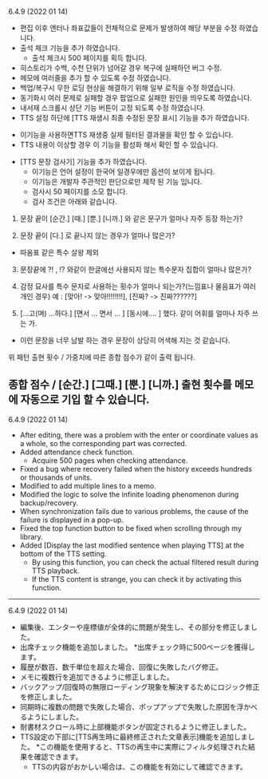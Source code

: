 6.4.9 (2022 01 14)
- 편집 이후 엔터나 좌표값들이 전체적으로 문제가 발생하여 해당 부분을 수정 하였습니다.
- 출석 체크 기능을 추가 하였습니다. 
  * 출석 체크시 500 페이지를 획득 합니다. 
- 히스토리가 수백, 수천 단위가 넘어갈 경우 복구에 실패하던 버그 수정. 
- 메모에 여러줄을 추가 할 수 있도록 수정 하였습니다. 
- 백업/복구시 무한 로딩 현상을 해결하기 위해 일부 로직을 수정 하였습니다. 
- 동기화시 여러 문제로 실패할 경우 팝업으로 실패한 원인을 띄우도록 하였습니다. 
- 내서재 스크롤시 상단 기능 버튼이 고정 되도록 수정 하였습니다. 
- TTS 설정 하단에 [TTS 재생시 최종 수정된 문장 표시] 기능을 추가 하였습니다. 
 * 이기능을 사용하면TTS 재생중 실제 필터된 결과물을 확인 할 수 있습니다. 
 * TTS 내용이 이상할 경우 이 기능을 활성화 해서 확인 할 수 있습니다. 

- [TTS 문장 검사기] 기능을 추가 하였습니다.
  * 이기능은 언어 설정이 한국어 일경우에만 옵션이 보이게 됩니다. 
  * 이기능은 개발자 주관적인 판단으로만 제작 된 기능 입니다. 
  * 검사시 50 페이지를 소모 합니다. 
  * 검사 조건은 아래와 같습니다. 

1. 문장 끝이 [순간.] [때.] [뿐.] [니까.] 와 같은 문구가 얼마나 자주 등장 하는가?

2. 문장 끝이 [다.] 로 끝나지 않는 경우가 얼마나 많은가?
  * 따옴표 같은 특수 살왕 제외 

3. 문장끝에 ?! , !? 와같이 한글에선 사용되지 않는 특수문자 집합이 얼마나 많은가? 

4. 감정 묘사를 특수 문자로 사용하는 횟수가 얼마나 되는가?(느낌표나 물음표가 여러개인 경우)
  예 : [맞아! -> 맞아!!!!!!!!], [진짜? -> 진짜??????] 

5. [...고(며) ...하다.] [면서 ... 면서 ... ] [동시에.... ]  했다. 같이 어휘를 얼마나 자주 쓰는 가.
  * 이런 문장을 너무 남발 하는 경우 문장이 상당히 어색해 지는 것 같습니다. 

위 패턴 출현 횟수 / 가중치에 따른 종합 점수가 같이 출력 됩니다. 

종합 점수 / [순간.] [그때.] [뿐.] [니까.]  출현 횟수를 메모에 자동으로 기입 할 수 있습니다. 
---

6.4.9  (2022 01 14)
- After editing, there was a problem with the enter or coordinate values as a whole, so the corresponding part was corrected.
- Added attendance check function.
   * Acquire 500 pages when checking attendance.
- Fixed a bug where recovery failed when the history exceeds hundreds or thousands of units.
- Modified to add multiple lines to a memo.
- Modified the logic to solve the infinite loading phenomenon during backup/recovery.
- When synchronization fails due to various problems, the cause of the failure is displayed in a pop-up.
- Fixed the top function button to be fixed when scrolling through my library.
- Added [Display the last modified sentence when playing TTS] at the bottom of the TTS setting.
  * By using this function, you can check the actual filtered result during TTS playback.
  * If the TTS content is strange, you can check it by activating this function.

---

6.4.9  (2022 01 14)
- 編集後、エンターや座標値が全体的に問題が発生し、その部分を修正しました。
- 出席チェック機能を追加しました。
   *出席チェック時に500ページを獲得します。
- 履歴が数百、数千単位を超えた場合、回復に失敗したバグ修正。
- メモに複数行を追加できるように修正しました。
- バックアップ/回復時の無限ローディング現象を解決するためにロジック修正を修正しました。
- 同期時に複数の問題で失敗した場合、ポップアップで失敗した原因を浮かべるようにしました。
- 耐書材スクロール時に上部機能ボタンが固定されるように修正しました。
- TTS設定の下部に[TTS再生時に最終修正された文章表示]機能を追加しました。
  *この機能を使用すると、TTSの再生中に実際にフィルタ処理された結果を確認できます。
  * TTSの内容がおかしい場合は、この機能を有効にして確認できます。